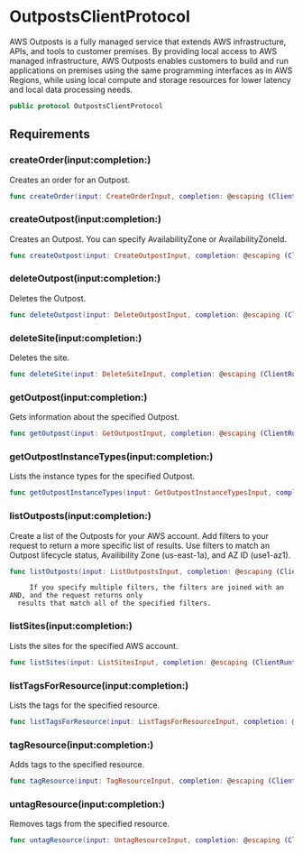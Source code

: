 # OutpostsClientProtocol

AWS Outposts is a fully managed service that extends AWS infrastructure, APIs, and tools
to customer premises. By providing local access to AWS managed infrastructure, AWS Outposts
enables customers to build and run applications on premises using the same programming
interfaces as in AWS Regions, while using local compute and storage resources for lower
latency and local data processing needs.

``` swift
public protocol OutpostsClientProtocol 
```

## Requirements

### createOrder(input:​completion:​)

Creates an order for an Outpost.

``` swift
func createOrder(input: CreateOrderInput, completion: @escaping (ClientRuntime.SdkResult<CreateOrderOutputResponse, CreateOrderOutputError>) -> Void)
```

### createOutpost(input:​completion:​)

Creates an Outpost.
You can specify AvailabilityZone or AvailabilityZoneId.

``` swift
func createOutpost(input: CreateOutpostInput, completion: @escaping (ClientRuntime.SdkResult<CreateOutpostOutputResponse, CreateOutpostOutputError>) -> Void)
```

### deleteOutpost(input:​completion:​)

Deletes the Outpost.

``` swift
func deleteOutpost(input: DeleteOutpostInput, completion: @escaping (ClientRuntime.SdkResult<DeleteOutpostOutputResponse, DeleteOutpostOutputError>) -> Void)
```

### deleteSite(input:​completion:​)

Deletes the site.

``` swift
func deleteSite(input: DeleteSiteInput, completion: @escaping (ClientRuntime.SdkResult<DeleteSiteOutputResponse, DeleteSiteOutputError>) -> Void)
```

### getOutpost(input:​completion:​)

Gets information about the specified Outpost.

``` swift
func getOutpost(input: GetOutpostInput, completion: @escaping (ClientRuntime.SdkResult<GetOutpostOutputResponse, GetOutpostOutputError>) -> Void)
```

### getOutpostInstanceTypes(input:​completion:​)

Lists the instance types for the specified Outpost.

``` swift
func getOutpostInstanceTypes(input: GetOutpostInstanceTypesInput, completion: @escaping (ClientRuntime.SdkResult<GetOutpostInstanceTypesOutputResponse, GetOutpostInstanceTypesOutputError>) -> Void)
```

### listOutposts(input:​completion:​)

Create a list of the Outposts for your AWS account. Add filters to your request to return
a more specific list of results. Use filters to match an Outpost lifecycle status,
Availibility Zone (us-east-1a), and AZ ID (use1-az1).

``` swift
func listOutposts(input: ListOutpostsInput, completion: @escaping (ClientRuntime.SdkResult<ListOutpostsOutputResponse, ListOutpostsOutputError>) -> Void)
```

``` 
     If you specify multiple filters, the filters are joined with an AND, and the request returns only
  results that match all of the specified filters.
```

### listSites(input:​completion:​)

Lists the sites for the specified AWS account.

``` swift
func listSites(input: ListSitesInput, completion: @escaping (ClientRuntime.SdkResult<ListSitesOutputResponse, ListSitesOutputError>) -> Void)
```

### listTagsForResource(input:​completion:​)

Lists the tags for the specified resource.

``` swift
func listTagsForResource(input: ListTagsForResourceInput, completion: @escaping (ClientRuntime.SdkResult<ListTagsForResourceOutputResponse, ListTagsForResourceOutputError>) -> Void)
```

### tagResource(input:​completion:​)

Adds tags to the specified resource.

``` swift
func tagResource(input: TagResourceInput, completion: @escaping (ClientRuntime.SdkResult<TagResourceOutputResponse, TagResourceOutputError>) -> Void)
```

### untagResource(input:​completion:​)

Removes tags from the specified resource.

``` swift
func untagResource(input: UntagResourceInput, completion: @escaping (ClientRuntime.SdkResult<UntagResourceOutputResponse, UntagResourceOutputError>) -> Void)
```
